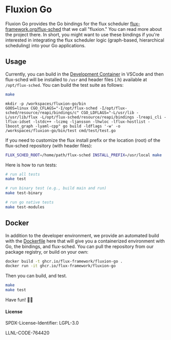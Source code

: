 # Fluxion Go

Fluxion Go provides the Go bindings for the flux scheduler [flux-framework.org/flux-sched](https://github.com/flux-framework.org/flux-sched) that we call "fluxion." You can read more about the project there. In short, you might want to use these bindings if you're interested in integrating the flux scheduler logic (graph-based, hierarchical scheduling) into your Go applications.

## Usage

Currently, you can build in the [Development Container](.devcontainer) in VSCode and then flux-sched will be installed to `/usr` and header files (.h) available at `/opt/flux-sched`. You can build the test suite as follows:

```bash
make
```
```console
mkdir -p /workspaces/fluxion-go/bin
GOOS=linux CGO_CFLAGS="-I/opt/flux-sched -I/opt/flux-sched/resource/reapi/bindings/c" CGO_LDFLAGS="-L/usr/lib -L/usr/lib/flux -L/opt/flux-sched/resource/reapi/bindings -lreapi_cli -lflux-idset -lstdc++ -lczmq -ljansson -lhwloc -lflux-hostlist -lboost_graph -lyaml-cpp" go build -ldflags '-w' -o /workspaces/fluxion-go/bin/test cmd/test/test.go
```

If you need to customize the flux install prefix or the location (root) of the flux-sched repository (with header files):

```bash
FLUX_SCHED_ROOT=/home/path/flux-sched INSTALL_PREFIX=/usr/local make
```

Here is how to run tests:

```bash
# run all tests
make test

# run binary test (e.g., build main and run)
make test-binary

# run go native tests
make test-modules
```

## Docker 

In addition to the developer environment, we provide an automated build with the [Dockerfile](Dockerfile) here
that will give you a containerized environment with Go, the bindings, and flux-sched. You can pull the repository
from our package registry, or build on your own:

```bash
docker build -t ghcr.io/flux-framework/fluxion-go .
docker run -it ghcr.io/flux-framework/fluxion-go
```

Then you can build, and test.

```bash
make
make test
```

Have fun! 🧞‍♀️️

#### License

SPDX-License-Identifier: LGPL-3.0

LLNL-CODE-764420
